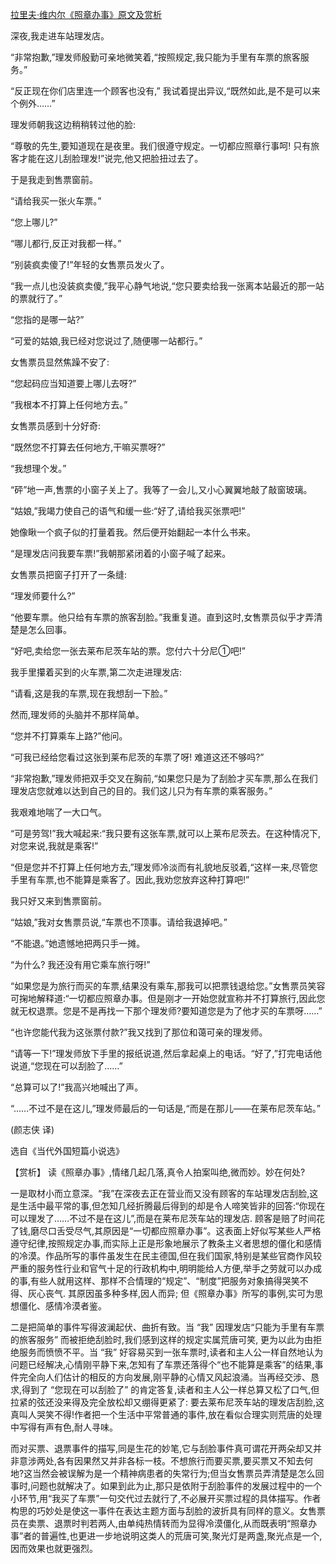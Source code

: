 [拉里夫·维内尔《照章办事》原文及赏析](https://www.vrrw.net/wx/15531.html)

深夜,我走进车站理发店。

“非常抱歉,”理发师殷勤可亲地微笑着,“按照规定,我只能为手里有车票的旅客服务。”

“反正现在你们店里连一个顾客也没有,” 我试着提出异议,“既然如此,是不是可以来个例外……”

理发师朝我这边稍稍转过他的脸:

“尊敬的先生,要知道现在是夜里。我们很遵守规定。一切都应照章行事呵! 只有旅客才能在这儿刮脸理发!”说完,他又把脸扭过去了。

于是我走到售票窗前。

“请给我买一张火车票。”

“您上哪儿?”

“哪儿都行,反正对我都一样。”

“别装疯卖傻了!”年轻的女售票员发火了。

“我一点儿也没装疯卖傻,”我平心静气地说,“您只要卖给我一张离本站最近的那一站的票就行了。”

“您指的是哪一站?”

“可爱的姑娘,我已经对您说过了,随便哪一站都行。”

女售票员显然焦躁不安了:

“您起码应当知道要上哪儿去呀?”

“我根本不打算上任何地方去。”

女售票员感到十分好奇:

“既然您不打算去任何地方,干嘛买票呀?”

“我想理个发。”

“砰”地一声,售票的小窗子关上了。我等了一会儿,又小心翼翼地敲了敲窗玻璃。

“姑娘,”我竭力使自己的语气和缓一些:“好了,请给我买张票吧!”

她像瞅一个疯子似的打量着我。然后便开始翻起一本什么书来。

“是理发店问我要车票!”我朝那紧闭着的小窗子喊了起来。

女售票员把窗子打开了一条缝:

“理发师要什么?”

“他要车票。他只给有车票的旅客刮脸。”我重复道。直到这时,女售票员似乎才弄清楚是怎么回事。

“好吧,卖给您一张去莱布尼茨车站的票。您付六十分尼①吧!”

我手里攥着买到的火车票,第二次走进理发店:

“请看,这是我的车票,现在我想刮一下脸。”

然而,理发师的头脑并不那样简单。

“您并不打算乘车上路?”他问。

“可我已经给您看过这张到莱布尼茨的车票了呀! 难道这还不够吗?”

“非常抱歉,”理发师把双手交叉在胸前,“如果您只是为了刮脸才买车票,那么在我们理发店您就难以达到自己的目的。我们这儿只为有车票的乘客服务。”

我艰难地喘了一大口气。

“可是劳驾!”我大喊起来:“我只要有这张车票,就可以上莱布尼茨去。在这种情况下,对您来说,我就是乘客!”

“但是您并不打算上任何地方去,”理发师冷淡而有礼貌地反驳着,“这样一来,尽管您手里有车票,也不能算是乘客了。因此,我劝您放弃这种打算吧!”

我只好又来到售票窗前。

“姑娘,”我对女售票员说,“车票也不顶事。请给我退掉吧。”

“不能退。”她遗憾地把两只手一摊。

“为什么? 我还没有用它乘车旅行呀!”

“如果您是为旅行而买的车票,结果没有乘车,那我可以把票钱退给您。”女售票员笑容可掬地解释道:“一切都应照章办事。但是刚才一开始您就宣称并不打算旅行,因此您就无权退票。您是不是再找一下那个理发师?要知道您是为了他才买的车票呀……”

“也许您能代我为这张票付款?”我又找到了那位和蔼可亲的理发师。

“请等一下!”理发师放下手里的报纸说道,然后拿起桌上的电话。“好了,”打完电话他说道,“您现在可以刮脸了……”

“总算可以了!”我高兴地喊出了声。

“……不过不是在这儿,”理发师最后的一句话是,“而是在那儿——在莱布尼茨车站。”

(颜志侠 译)

选自《当代外国短篇小说选》



【赏析】 读《照章办事》,情绪几起几落,真令人拍案叫绝,微而妙。妙在何处?

一是取材小而立意深。“我”在深夜去正在营业而又没有顾客的车站理发店刮脸,这是生活中最平常的事,但怎知几经折腾最后得到的却是令人啼笑皆非的回答:“你现在可以理发了……不过不是在这儿”,而是在莱布尼茨车站的理发店. 顾客是赔了时间花了钱,磨尽口舌受尽气,其原因是“一切都应照章办事”。这表面上好似写某些人严格遵守纪律,按照规定办事,而实际上正是形象地展示了教条主义者思想的僵化和感情的冷漠。作品所写的事件虽发生在民主德国,但在我们国家,特别是某些官商作风较严重的服务性行业和官气十足的行政机构中,明明能给人方便,举手之劳就可以办成的事,有些人就用这样、那样不合情理的“规定”、“制度”把服务对象搞得哭笑不得、灰心丧气. 其原因虽多种多样,因人而异; 但《照章办事》所写的事例,实可为思想僵化、感情冷漠者鉴。

二是把简单的事件写得波澜起伏、曲折有致。当 “我” 因理发店“只能为手里有车票的旅客服务” 而被拒绝刮脸时,我们感到这样的规定实属荒唐可笑, 更为以此为由拒绝服务而愤愤不平。当 “我” 好容易买到一张车票时,读者和主人公一样自然地认为问题已经解决,心情刚平静下来,怎知有了车票还落得个“也不能算是乘客”的结果,事件完全向人们估计的相反的方向发展,刚平静的心情又风起浪涌。当再经交涉、恳求,得到了 “您现在可以刮脸了” 的肯定答复,读者和主人公一样总算又松了口气,但拉紧的弦还没来得及完全放松却又绷得更紧了: 要去莱布尼茨车站的理发店刮脸,这真叫人哭笑不得!作者把一个生活中平常普通的事件,放在看似合理实则荒唐的处理中写得有声有色,耐人寻味。

而对买票、退票事件的描写,同是生花的妙笔,它与刮脸事件真可谓花开两朵却又并非意涉两处,各有因果然又并非各标一枝。不想旅行而要买票,要买票又不知去何地?这当然会被误解为是一个精神病患者的失常行为;但当女售票员弄清楚是怎么回事时,问题也就解决了。如果到此为止,那只是依附于刮脸事件的发展过程中的一个小环节,用“我买了车票”一句交代过去就行了,不必展开买票过程的具体描写。作者构思的巧妙处是使这一事件在表达主题方面与刮脸的波折具有同样的意义。女售票员在卖票、退票时判若两人,由单纯热情转而为显得冷漠僵化,从而既表明“照章办事”者的普遍性,也更进一步地说明这类人的荒唐可笑,聚光灯是两盏,聚光点是一个,因而效果也就更强烈。

